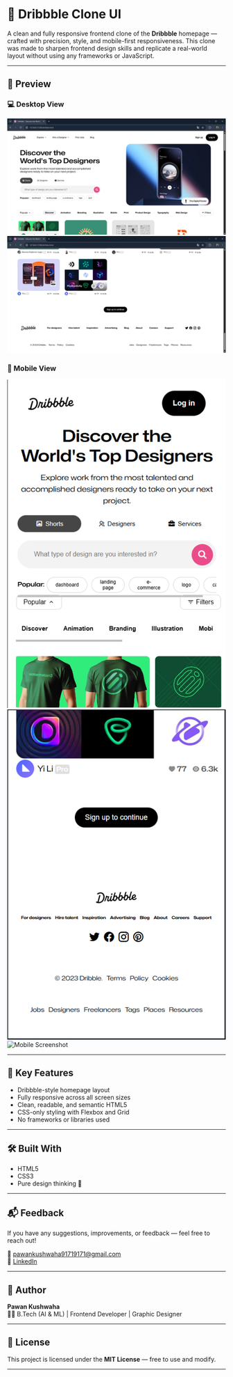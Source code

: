 # 🎨 Dribbble Clone UI

A clean and fully responsive frontend clone of the **Dribbble** homepage — crafted with precision, style, and mobile-first responsiveness. This clone was made to sharpen frontend design skills and replicate a real-world layout without using any frameworks or JavaScript.

---

## 📸 Preview

### 💻 Desktop View  
![Desktop Screenshot](main-desktop.png)
![Desktop Screenshot](desktop.png)

### 📱 Mobile View  
![Mobile Screenshot](main-mbl.png) ![Mobile Screenshot](mbl.png) ![Mobile Screenshot](mbl2.png)

---

## 🎯 Key Features

- Dribbble-style homepage layout
- Fully responsive across all screen sizes
- Clean, readable, and semantic HTML5
- CSS-only styling with Flexbox and Grid
- No frameworks or libraries used

---

## 🛠️ Built With

- HTML5  
- CSS3  
- Pure design thinking 🎨


---

## 📬 Feedback

If you have any suggestions, improvements, or feedback — feel free to reach out!

📧 pawankushwaha91719171@gmail.com  
🔗 [LinkedIn](https://www.linkedin.com/in/pawan-kushwaha-485942326/)  

---

## 👤 Author

**Pawan Kushwaha**  
🧑‍🎓 B.Tech (AI & ML) | Frontend Developer | Graphic Designer

---

## 📄 License

This project is licensed under the **MIT License** — free to use and modify.

---


